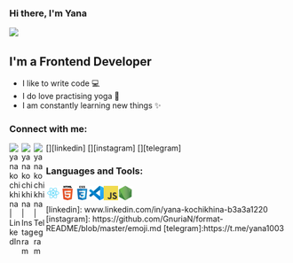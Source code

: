 ### Hi there, I'm Yana

![](https://komarev.com/ghpvc/?username=yanakochikhina)

##  I'm a Frontend Developer 
- I like to write code :computer:
- I do love practising yoga :seedling:
- I am constantly learning new things :sparkles:

### Connect with me:
[<img align="left" alt="yanakochikhina | LinkedIn" width="22px" src="https://cdn.jsdelivr.net/npm/simple-icons@v3/icons/linkedin.svg" />][linkedin]
[<img align="left" alt="yanakochikhina | Instagram" width="22px" src="https://cdn.jsdelivr.net/npm/simple-icons@v3/icons/instagram.svg" />][instagram]
[<img align="left" alt="yanakochikhina | Telegram" width="22px" src="https://cdn.jsdelivr.net/npm/simple-icons@v3/icons/telegram.svg" />][telegram]
<br />
### Languages and Tools:
<img align="left" alt="React" width="26px" src="https://raw.githubusercontent.com/github/explore/80688e429a7d4ef2fca1e82350fe8e3517d3494d/topics/react/react.png" />
<img align="left" alt="HTML5" width="26px" src="https://raw.githubusercontent.com/github/explore/80688e429a7d4ef2fca1e82350fe8e3517d3494d/topics/html/html.png" />
<img align="left" alt="CSS3" width="26px" src="https://raw.githubusercontent.com/github/explore/80688e429a7d4ef2fca1e82350fe8e3517d3494d/topics/css/css.png" />
<img align="left" alt="Visual Studio Code" width="26px" src="https://raw.githubusercontent.com/github/explore/80688e429a7d4ef2fca1e82350fe8e3517d3494d/topics/visual-studio-code/visual-studio-code.png" />
<img align="left" alt="JavaScript" width="26px" src="https://raw.githubusercontent.com/github/explore/80688e429a7d4ef2fca1e82350fe8e3517d3494d/topics/javascript/javascript.png" />
<img align="left" alt="Node.js" width="26px" src="https://raw.githubusercontent.com/github/explore/80688e429a7d4ef2fca1e82350fe8e3517d3494d/topics/nodejs/nodejs.png" />
<br />
<br />
[linkedin]: www.linkedin.com/in/yana-kochikhina-b3a3a1220
[instagram]: https://github.com/GnuriaN/format-README/blob/master/emoji.md
[telegram]:https://t.me/yana1003

